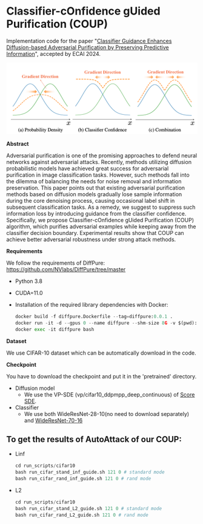 # Classifier-cOnfidence gUided Purification (COUP)
Implementation code for the paper "[Classifier Guidance Enhances Diffusion-based Adversarial Purification by Preserving Predictive Information](https://arxiv.org/abs/2408.05900v1)", accepted by ECAI 2024.

![GitHub set up](https://github.com/ZhangMingKun1/COUP/blob/main/asserts/fig_COUP.png "Main Idea of COUP")
</center> <!--结束居中对齐-->

**Abstract**

Adversarial purification is one of the promising approaches to defend neural networks against adversarial attacks. Recently, methods utilizing diffusion probabilistic models have achieved great success for adversarial purification in image classification tasks. However, such methods fall into the dilemma of balancing the needs for noise removal and information preservation. This paper points out that existing adversarial purification methods based on diffusion models gradually lose sample information during the core denoising process, causing occasional label shift in subsequent classification tasks. As a remedy, we suggest to suppress such information loss by introducing guidance from the classifier confidence. Specifically, we propose Classifier-cOnfidence gUided Purification (COUP) algorithm, which purifies adversarial examples while keeping away from the classifier decision boundary. Experimental results show that COUP can achieve better adversarial robustness under strong attack methods.



**Requirements**

We follow the requirements of DiffPure: https://github.com/NVlabs/DiffPure/tree/master

- Python 3.8

- CUDA=11.0

- Installation of the required library dependencies with Docker:

  ```python
  docker build -f diffpure.Dockerfile --tag=diffpure:0.0.1 .
  docker run -it -d --gpus 0 --name diffpure --shm-size 8G -v $(pwd):/workspace -p 5001:6006 diffpure:0.0.1
  docker exec -it diffpure bash
  ```

  

**Dataset**

We use CIFAR-10 dataset which can be automatically download in the code.



**Checkpoint**

 You have to download the checkpoint and put it in the 'pretrained' directory.

- Diffusion model
  - We use the VP-SDE (vp/cifar10_ddpmpp_deep_continuous) of [Score SDE](https://drive.google.com/file/d/16_-Ahc6ImZV5ClUc0vM5Iivf8OJ1VSif/view).
- Classifier
  - We use both WideResNet-28-10(no need to download separately) and [WideResNet-70-16](https://drive.google.com/file/d/16_-Ahc6ImZV5ClUc0vM5Iivf8OJ1VSif/view)



## To get the results of AutoAttack of our COUP:

+ Linf

  ```	python
  cd run_scripts/cifar10
  bash run_cifar_stand_inf_guide.sh 121 0 # standard mode
  bash run_cifar_rand_inf_guide.sh 121 0 # rand mode
  ```

+ L2

  ```	python
  cd run_scripts/cifar10
  bash run_cifar_stand_L2_guide.sh 121 0 # standard mode
  bash run_cifar_rand_L2_guide.sh 121 0 # rand mode
  ```


